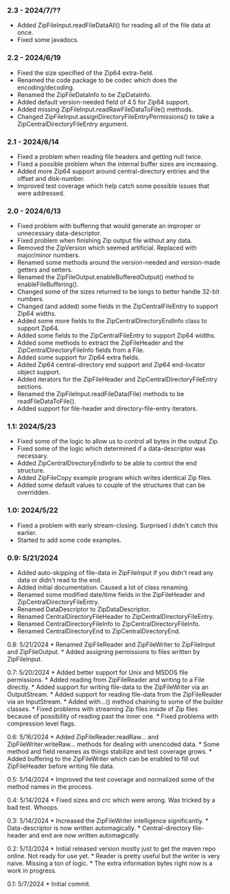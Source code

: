 ### 2.3 - 2024/7/??
* Added ZipFileInput.readFileDataAll() for reading all of the file data at once.
* Fixed some javadocs.

### 2.2 - 2024/6/19
* Fixed the size specified of the Zip64 extra-field.
* Renamed the code package to be codec which does the encoding/decoding.
* Renamed the ZipFileDataInfo to be ZipDataInfo.
* Added default version-needed field of 4.5 for Zip64 support.
* Added missing ZipFileInput.readRawFileDataToFile() methods.
* Changed ZipFileInput.assignDirectoryFileEntryPermissions() to take a ZipCentralDirectoryFileEntry argument.

### 2.1 - 2024/6/14
* Fixed a problem when reading file headers and getting null twice.
* Fixed a possible problem when the internal buffer sizes are increasing.
* Added more Zip64 support around central-directory entries and the offset and disk-number.
* Improved test coverage which help catch some possible issues that were addressed.

### 2.0 - 2024/6/13
* Fixed problem with buffering that would generate an improper or unnecessary data-descriptor.
* Fixed problem when finishing Zip output file without any data.
* Removed the ZipVersion which seemed artificial.  Replaced with major/minor numbers.
* Renamed some methods around the version-needed and version-made getters and setters.
* Renamed the ZipFileOutput.enableBufferedOutput() method to enableFileBuffering().
* Changed some of the sizes returned to be longs to better handle 32-bit numbers.
* Changed (and added) some fields in the ZipCentralFileEntry to support Zip64 widths.
* Added some more fields to the ZipCentralDirectoryEndInfo class to support Zip64.
* Added some fields to the ZipCentralFileEntry to support Zip64 widths. 
* Added some methods to extract the ZipFileHeader and the ZipCentralDirectoryFileInfo fields from a File.
* Added some support for Zip64 extra fields.
* Added Zip64 central-directory end support and Zip64 end-locator object support.
* Added iterators for the ZipFileHeader and ZipCentralDirectoryFileEntry sections.
* Renamed the ZipFileInput.readFileData(File) methods to be readFileDataToFile().
* Added support for file-header and directory-file-entry iterators.

### 1.1: 2024/5/23
* Fixed some of the logic to allow us to control all bytes in the output Zip.
* Fixed some of the logic which determined if a data-descriptor was necessary.
* Added ZipCentralDirectoryEndInfo to be able to control the end structure.
* Added ZipFileCopy example program which writes identical Zip files.
* Added some default values to couple of the structures that can be overridden.

### 1.0: 2024/5/22
* Fixed a problem with early stream-closing.  Surprised I didn't catch this earlier.
* Started to add some code examples.

### 0.9: 5/21/2024
* Added auto-skipping of file-data in ZipFileInput if you didn't read any data or didn't read to the end.
* Added initial documentation.  Caused a lot of class renaming.
* Renamed some modified date/time fields in the ZipFileHeader and ZipCentralDirectoryFileEntry.
* Renamed DataDescriptor to ZipDataDescriptor.
* Renamed CentralDirectoryFileHeader to ZipCentralDirectoryFileEntry.
* Renamed CentralDirectoryFileInfo to ZipCentralDirectoryFileInfo.
* Renamed CentralDirectoryEnd to ZipCentralDirectoryEnd.

0.8: 5/21/2024
	* Renamed ZipFileReader and ZipFileWriter to ZipFileInput and ZipFileOutput.
	* Added assigning permissions to files written by ZipFileInput.

0.7: 5/20/2024
	* Added better support for Unix and MSDOS file permissions.
	* Added reading from ZipFileReader and writing to a File directly.
	* Added support for writing file-data to the ZipFileWriter via an OutputStream.
	* Added support for reading file-data from the ZipFileReader via an InputStream.
	* Added with...() method chaining to some of the builder classes.
	* Fixed problems with streaming Zip files inside of Zip files because of possibility of reading past the inner one.
	* Fixed problems with compression level flags.

0.6: 5/16/2024
	* Added ZipFileReader.readRaw... and ZipFileWriter.writeRaw... methods for dealing with unencoded data.
	* Some method and field renames as things stabilize and test coverage grows.
	* Added buffering to the ZipFileWriter which can be enabled to fill out ZipFileHeader before writing file data.

0.5: 5/14/2024
	* Improved the test coverage and normalized some of the method names in the process.

0.4: 5/14/2024
	* Fixed sizes and crc which were wrong.  Was tricked by a bad test.  Whoops. 

0.3: 5/14/2024
	* Increased the ZipFileWriter intelligence significantly.
	* Data-descriptor is now written automagically.
	* Central-directory file-header and end are now written automagically.

0.2: 5/13/2024
	* Initial released version mostly just to get the maven repo online.  Not ready for use yet.
	* Reader is pretty useful but the writer is very naive.  Missing a ton of logic.
	* The extra information bytes right now is a work in progress.

0.1: 5/7/2024
	* Initial commit.
